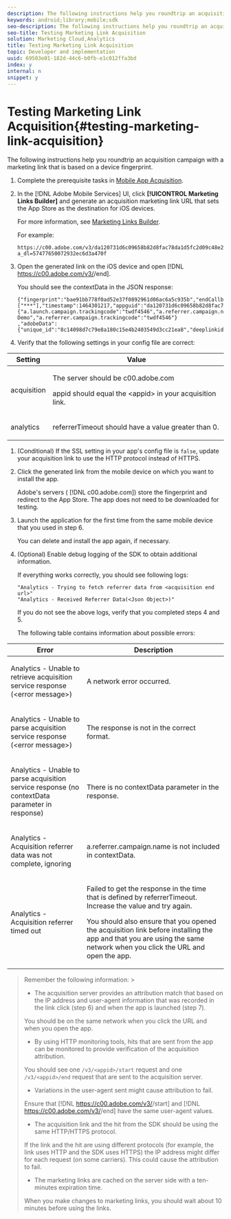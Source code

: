 ```yaml
---
description: The following instructions help you roundtrip an acquisition campaign with a marketing link that is based on a device fingerprint.
keywords: android;library;mobile;sdk
seo-description: The following instructions help you roundtrip an acquisition campaign with a marketing link that is based on a device fingerprint.
seo-title: Testing Marketing Link Acquisition
solution: Marketing Cloud,Analytics
title: Testing Marketing Link Acquisition
topic: Developer and implementation
uuid: 69503e01-182d-44c6-b0fb-e1c012ffa3bd
index: y
internal: n
snippet: y
---
```


# Testing Marketing Link Acquisition{#testing-marketing-link-acquisition}

The following instructions help you roundtrip an acquisition campaign with a marketing link that is based on a device fingerprint.

1. Complete the prerequisite tasks in [Mobile App Acquisition](../acquisition-main/acquisition.md#concept_ADB7BFDDBE9B4FFC8DD4940F49E2F0FA).
1. In the [!DNL Adobe Mobile Services] UI, click **[!UICONTROL Marketing Links Builder]** and generate an acquisition marketing link URL that sets the App Store as the destination for iOS devices.

   For more information, see [Marketing Links Builder](https://marketing.adobe.com/resources/help/en_US/mobile/index.html?f=c_marketing-links-builder).

   For example:

   ```
   https://c00.adobe.com/v3/da120731d6c09658b82d8fac78da1d5fc2d09c48e21b3a55f9e2d7344e08425d/start?a_dl=57477650072932ec6d3a470f
   ```

1. Open the generated link on the iOS device and open [!DNL https://c00.adobe.com/v3/<appid>/end].

   You should see the contextData in the JSON response:

   ```
   {"fingerprint":"bae91bb778f0ad52e37f0892961d06ac6a5c935b","endCallbacks":["***"],"timestamp":1464301217,"appguid":"da120731d6c09658b82d8fac78da1d5fc2d09c48e21b3a55f9e2d7344e08425d","contextData":
   {"a.launch.campaign.trackingcode":"twdf4546","a.referrer.campaign.name":"iOS Demo","a.referrer.campaign.trackingcode":"twdf4546"}
   ,"adobeData":{"unique_id":"8c14098d7c79e8a180c15e4b2403549d3cc21ea8","deeplinkid":"57477650072932ec6d3a470f"}}
   
   ```

1. Verify that the following settings in your config file are correct:

<table id="table_FA9CF58B38F3437CBD39A20874335CA1"> 
 <thead> 
  <tr> 
   <th colname="col1" class="entry"> Setting </th> 
   <th colname="col2" class="entry"> Value </th> 
  </tr>
 </thead>
 <tbody> 
  <tr> 
   <td colname="col1"> <p>acquisition </p> </td> 
   <td colname="col2"> <p>The server should be <span class="filepath"> c00.adobe.com</span> </p> <p> <span class="codeph"> appid</span> should equal the <span class="varname"> &lt;appid&gt;</span> in your acquisition link. </p> </td> 
  </tr> 
  <tr> 
   <td colname="col1"> <p>analytics </p> </td> 
   <td colname="col2"> <p><span class="codeph"> referrerTimeout</span> should have a value greater than 0. </p> </td> 
  </tr> 
 </tbody> 
</table>

1. (Conditional) If the SSL setting in your app's config file is `false`, update your acquisition link to use the HTTP protocol instead of HTTPS.
1. Click the generated link from the mobile device on which you want to install the app.

   Adobe's servers ( [!DNL c00.adobe.com]) store the fingerprint and redirect to the App Store. The app does not need to be downloaded for testing. 
1. Launch the application for the first time from the same mobile device that you used in step 6.

   You can delete and install the app again, if necessary. 
1. (Optional) Enable debug logging of the SDK to obtain additional information.

   If everything works correctly, you should see following logs:

   ```
   "Analytics - Trying to fetch referrer data from <acquisition end url>"
   "Analytics - Received Referrer Data(<Json Object>)"
   ```

   If you do not see the above logs, verify that you completed steps 4 and 5.

   The following table contains information about possible errors: 

<table id="table_9E22245A614744B38C28D7CEE4857F34"> 
 <thead> 
  <tr> 
   <th colname="col1" class="entry"> Error </th> 
   <th colname="col2" class="entry"> Description </th> 
  </tr>
 </thead>
 <tbody> 
  <tr> 
   <td colname="col1"> <p>
     <msgph>
       Analytics - Unable to retrieve acquisition service response (&lt;error message&gt;)
     </msgph> </p> </td> 
   <td colname="col2"> <p>A network error occurred. </p> </td> 
  </tr> 
  <tr> 
   <td colname="col1"> <p>
     <msgph>
       Analytics - Unable to parse acquisition service response (&lt;error message&gt;)
     </msgph> </p> </td> 
   <td colname="col2"> <p>The response is not in the correct format. </p> </td> 
  </tr> 
  <tr> 
   <td colname="col1"> <p>
     <msgph>
       Analytics - Unable to parse acquisition service response (no contextData parameter in response)
     </msgph> </p> </td> 
   <td colname="col2"> <p>There is no <span class="codeph"> contextData</span> parameter in the response. </p> </td> 
  </tr> 
  <tr> 
   <td colname="col1"> <p>
     <msgph>
       Analytics - Acquisition referrer data was not complete, ignoring
     </msgph> </p> </td> 
   <td colname="col2"> <p><span class="codeph"> a.referrer.campaign.name</span> is not included in <span class="codeph"> contextData</span>. </p> </td> 
  </tr> 
  <tr> 
   <td colname="col1"> <p>
     <msgph>
       Analytics - Acquisition referrer timed out
     </msgph> </p> </td> 
   <td colname="col2"> <p>Failed to get the response in the time that is defined by <span class="codeph"> referrerTimeout</span>. Increase the value and try again. </p> <p>You should also ensure that you opened the acquisition link before installing the app and that you are using the same network when you click the URL and open the app. </p> </td> 
  </tr> 
 </tbody> 
</table>

>Remember the following information: >
>* The acquisition server provides an attribution match that based on the IP address and user-agent information that was recorded in the link click (step 6) and when the app is launched (step 7). 
>
>  You should be on the same network when you click the URL and when you open the app. 
>
>* By using HTTP monitoring tools, hits that are sent from the app can be monitored to provide verification of the acquisition attribution. 
>
>  You should see one `/v3/<appid>/start` request and one `/v3/<appid>/end` request that are sent to the acquisition server. 
>
>* Variations in the user-agent sent might cause attribution to fail. 
>
>  Ensure that [!DNL https://c00.adobe.com/v3/<appid>/start] and [!DNL https://c00.adobe.com/v3/<appid>/end] have the same user-agent values. 
>
>* The acquisition link and the hit from the SDK should be using the same HTTP/HTTPS protocol. 
>
>  If the link and the hit are using different protocols (for example, the link uses HTTP and the SDK uses HTTPS) the IP address might differ for each request (on some carriers). This could cause the attribution to fail. 
>
>* The marketing links are cached on the server side with a ten-minutes expiration time. 
>
>  When you make changes to marketing links, you should wait about 10 minutes before using the links. 
>
